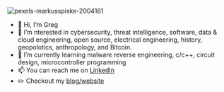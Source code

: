 ![pexels-markusspiske-2004161](https://github.com/user-attachments/assets/8d22576d-730f-4d8c-a41c-54f6c2d07429)

- 👋 Hi, I’m Greg
- 👀 I’m nterested in cybersecurity, threat intelligence, software, data & cloud engineering, open source, electrical engineering, history, geopolotics, anthropology, and Bitcoin.
- 🌱 I’m currently learning malware reverse engineering, c/c++, circuit design, microcontroller programming
- 📫 You can reach me on [LinkedIn](https://www.linkedin.com/in/gwilkinson01/)
- ✏️ Checkout my [blog/website](https://gwilkinson01.github.io/)

<!---
gwilkinson01/gwilkinson01 is a ✨ special ✨ repository because its `README.md` (this file) appears on your GitHub profile.
You can click the Preview link to take a look at your changes.
--->
